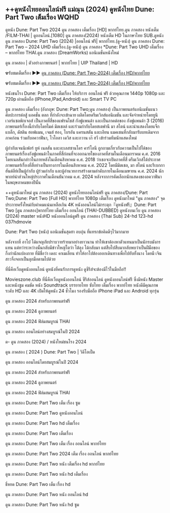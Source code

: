 ## ++ดูหนังไทยออนไลน์ฟรี แม่ณุน (2024) ดูหนังไทย Dune: Part Two เต็มเรื่อง WQHD

ดูหนัง Dune: Part Two 2024 ดูน ภาคสอง เต็มเรื่อง [HD] พากย์ไทย.ดูน ภาคสอง หนังเต็ม /FILM-THAI | ดูออนไลน์.[1080] ดูน ภาคสอง(2024) หนังเต็ม HD ในภาษาไทย SUB.ดูหนัง ดูน ภาคสอง Dune: Part Two (2024) |ออนไลน์ ฟรี| พากย์ไทย.(ดู-หนัง) ดูน ภาคสอง Dune: Part Two – 2024 UHD เต็มเรื่อง.(ดู-หนัง) ดูน ภาคสอง *Dune: Part Two UHD เต็มเรื่อง – พากย์ไทย THAI.ดูน ภาคสอง (DreamWorks) แอนิเมชั่นหนังใหม่

ดูน ภาคสอง | ตัวอย่างภาพยนตร์ | พากย์ไทย | UIP Thailand | HD

✾รับชมเต็มเรื่อง ▶▶ [ดูน ภาคสอง (Dune: Part Two-2024) เต็มเรื่อง HD/พากย์ไทย](https://just-watchtv.com/th/movie/693134/dune-part-two)

✾รับชมเต็มเรื่อง ▶▶ [ดูน ภาคสอง (Dune: Part Two-2024) เต็มเรื่อง HD/พากย์ไทย](https://just-watchtv.com/th/movie/693134/dune-part-two)

หนังชนโรง Dune: Part Two เต็มเรื่อง ให้บริการ ออนไลน์ ฟรี ด้วยคุณภาพ 1440p 1080p และ 720p ผ่านมือถือ (IPhone,IPad,Android) และ Smart TV PC

ดูน ภาคสอง เต็มเรื่อง (อังกฤษ: Dune: Part Two;ดูน ภาคสอง) เป็นภาพยนตร์แอนิเมชันแนวศิลปะการต่อสู้ แอคชั่น ตลก ที่กำลังจะเข้าฉาย ผลิตโดยดรีมเวิกส์แอนิเมชัน และจัดจำหน่ายโดยยูนิเวอร์แซลพิกเจอส์ เป็นภาคที่สี่ของแฟรนไชส์ กังฟูแพนด้า และเป็นภาคต่อของ กังฟูแพนด้า 3 (2016) ภาพยนตร์เรื่องนี้กำกับโดยไมค์ มิตเชลล์ และร่วมกำกับโดยสเตฟานี มา สไตน์ และนำแสดงโดยแจ็ก แบล็ก, ดัสติน ฮอฟแมน, เจมส์ ฮอง, ไบรอัน แครนสตัน และเอียน แมคเชนที่กลับมารับบทเดิมจากภาคก่อน ร่วมกับอควาฟินา, ไวโอลา เดวิส และกวาน เก๊ ฮวี เข้าร่วมทีมนักแสดงใหม่

ผู้กำกับเจนนิเฟอร์ ยูห์ เนลสัน และอะเลสซานโดร คาร์โลนี ถูกถามเกี่ยวกับความเป็นไปได้ของภาพยนตร์เรื่องกังฟูแพนด้าในภาคที่สี่ก่อนที่จะออกฉายใของภาคที่สามในเดือนมกราคม ค.ศ. 2016 โดยเนลสันกล่าวในภายหลังในเดือนสิงหาคม ค.ศ. 2018 ว่าเธอจะเปิดภาคที่สี่ ดรีมเวิกส์ได้ประกาศภาพยนตร์เรื่องที่สี่อย่างเป็นทางการในเดือนสิงหาคม ค.ศ. 2022 โดยมีมิตเชล, มา สไตน์ และรีเบกกา ฮันต์ลีย์เป็นผู้กำกับ ผู้ร่วมกำกับ และผู้อำนวยการสร้างตามลำดับภายในเดือนเมษายน ค.ศ. 2024 นักพากย์นำส่วนใหญ่ประกาศในเดือนธันวาคม ค.ศ. 2024 หลังจากการคัดเลือกนักแสดงของอควาฟินาในพฤษภาคมของปีนั้น

++ดูหนังมาใหม่ ดูน ภาคสอง (2024) ดูหนังไทยออนไลน์ฟรี ดูน ภาคสอง/Dune: Part Two;Dune: Part Two [Full HD] พากย์ไทย 1080p เต็มเรื่อง ดูหนังมาใหม่ "ดูน ภาคสอง" จุดประกายครั้งใหม่กับคำคมแน่นเหลือเกิน 4K หนังออนไลน์ไม่กระตุก『ดูหนังฟรี』Dune: Part Two [ดูน ภาคสอง]พากย์ไทย เต็มเรื่อง ออนไลน์ (THAI-DUBBED) ดูหนังบนเว็บ ดูน ภาคสอง (2024) master หนังHD หนังออนไลน์ดูฟรี ดูน ภาคสอง (Thai Sub) 24-hd 123-hd 037hdmovie

Dune: Part Two (หนัง) แอนิเมชั่นสุดฮา อบอุ่น ที่แทรกข้อคิดดีๆไว้มากมาย

หลังจากที่ อาโป ได้ผจญภัยปราบวายร้ายมาอย่างยาวนาน ทำให้เขาต้องหาตัวแทนมาเป็นนักรบมังกรแทน แต่ทว่าระหว่างนั้นกลับมีข่าวใหญ่โตว่า ไต้ลุง ได้กลับมา แต่สืบไปสืบมากลับพบว่าเป็นฝีมือของกิ้งก่านักแปลงกาย ที่มีชื่อว่า เดอะ คาเมเลี่ยน ทำให้อาโปต้องออกเดินทางเพื่อไปยับยั้งนาง โดยมี เจิน สาวจิ้งจอกเป็นลุกมือตามไปด้วย

ที่นี่คือเว็บดูหนังออนไลน์ ดูหนังที่คนรักการดูหนัง ดูซีรีส์จะต้องมีไว้ในมือถือ!!

Movieszone.club ที่นี่คือเว็บดูหนังออนไลน์ ซีรีส์ออนไลน์ ดูหนังออนไลน์ฟรี ซึ่งมีหนัง Master และหนังซูม คมชัด หนัง Soundtrack บรรยายไทย ซับไทย เต็มเรื่อง พากย์ไทย หนังดีมีคุณภาพระดับ HD และ 4K เปิดให้ดูหนัง 24 ชั่วโมง รองรับมือถือ iPhone iPad และ Android ทุกรุ่น

ดูน ภาคสอง 2024 สำหรับภาพยนตร์ฟรี

ดูน ภาคสอง 2024 ดูภาพยนตร์

ดูน ภาคสอง 2024 ฟิล์มสมบูรณ์ THAI

ดูน ภาคสอง ออนไลน์อย่างสมบูรณ์ในปี 2024

ด- ดูน ภาคสอง (2024) / หนังใหม่ชนโรง 2024

ดูน ภาคสอง ( 2024 ) Dune: Part Two | วิดีโอเป็ด

ดูน ภาคสอง ออนไลน์โดยสมบูรณ์ในปี 2024

ดูน ภาคสอง 2024 สำหรับภาพยนตร์ฟรี

ดูน ภาคสอง 2024 ดูภาพยนตร์

ดูน ภาคสอง 2024 ฟิล์มสมบูรณ์ THAI

ดูน ภาคสอง Dune: Part Two เต็ม เรื่อง ซูม

ดูน ภาคสอง Dune: Part Two ดูหนังออนไลน์

ดูน ภาคสอง Dune: Part Two hd เต็มเรื่อง

ดูน ภาคสอง Dune: Part Two เต็มเรื่อง

ดูน ภาคสอง Dune: Part Two เต็ม เรื่อง ออนไลน์ พากย์ไทย

ดูน ภาคสอง Dune: Part Two 2024 เต็ม เรื่อง ออนไลน์ พากย์ไทย

ดูน ภาคสอง Dune: Part Two หนัง เต็มเรื่อง hd พากย์ไทย

ดูน ภาคสอง Dune: Part Two หนัง hd เต็มเรื่อง

ธี่หยด Dune: Part Two เต็ม เรื่อง hd

ดูน ภาคสอง Dune: Part Two หนัง ออนไลน์ hd

ดูน ภาคสอง Dune: Part Two หนัง hd ซูม
